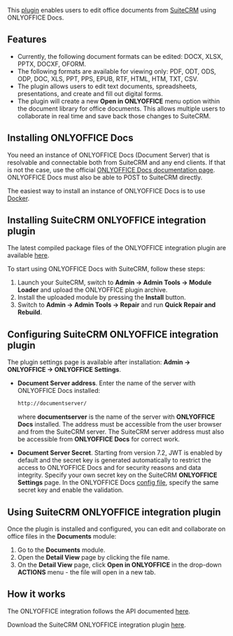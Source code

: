This [plugin](https://github.com/ONLYOFFICE/onlyoffice-suitecrm) enables users to edit office documents from [SuiteCRM](https://suitecrm.com/) using ONLYOFFICE Docs.

## Features

- Currently, the following document formats can be edited: DOCX, XLSX, PPTX, DOCXF, OFORM.
- The following formats are available for viewing only: PDF, ODT, ODS, ODP, DOC, XLS, PPT, PPS, EPUB, RTF, HTML, HTM, TXT, CSV.
- The plugin allows users to edit text documents, spreadsheets, presentations, and create and fill out digital forms.
- The plugin will create a new **Open in ONLYOFFICE** menu option within the document library for office documents. This allows multiple users to collaborate in real time and save back those changes to SuiteCRM.

## Installing ONLYOFFICE Docs

You need an instance of ONLYOFFICE Docs (Document Server) that is resolvable and connectable both from SuiteCRM and any end clients. If that is not the case, use the official [ONLYOFFICE Docs documentation page](https://helpcenter.onlyoffice.com/server/linux/document/linux-installation.aspx). ONLYOFFICE Docs must also be able to POST to SuiteCRM directly.

The easiest way to install an instance of ONLYOFFICE Docs is to use [Docker](https://github.com/onlyoffice/Docker-DocumentServer).

## Installing SuiteCRM ONLYOFFICE integration plugin

The latest compiled package files of the ONLYOFFICE integration plugin are available [here](https://github.com/ONLYOFFICE/onlyoffice-suitecrm/releases).

To start using ONLYOFFICE Docs with SuiteCRM, follow these steps:

1. Launch your SuiteCRM, switch to **Admin -> Admin Tools -> Module Loader** and upload the ONLYOFFICE plugin archive.
2. Install the uploaded module by pressing the **Install** button.
3. Switch to **Admin -> Admin Tools -> Repair** and run **Quick Repair and Rebuild**.

## Configuring SuiteCRM ONLYOFFICE integration plugin

The plugin settings page is available after installation: **Admin -> ONLYOFFICE -> ONLYOFFICE Settings**.

- **Document Server address**. Enter the name of the server with ONLYOFFICE Docs installed:

  ``` sh
  http://documentserver/
  ```

  where **documentserver** is the name of the server with **ONLYOFFICE Docs** installed. The address must be accessible from the user browser and from the SuiteCRM server. The SuiteCRM server address must also be accessible from **ONLYOFFICE Docs** for correct work.

- **Document Server Secret**. Starting from version 7.2, JWT is enabled by default and the secret key is generated automatically to restrict the access to ONLYOFFICE Docs and for security reasons and data integrity. Specify your own secret key on the SuiteCRM **ONLYOFFICE Settings** page. In the ONLYOFFICE Docs [config file](../../Additional%20API/signature/signature.md), specify the same secret key and enable the validation.

## Using SuiteCRM ONLYOFFICE integration plugin

Once the plugin is installed and configured, you can edit and collaborate on office files in the **Documents** module:

1. Go to the **Documents** module.
2. Open the **Detail View** page by clicking the file name.
3. On the **Detail View** page, click **Open in ONLYOFFICE** in the drop-down **ACTIONS** menu - the file will open in a new tab.

## How it works

The ONLYOFFICE integration follows the API documented [here](../basic-concepts.md).

Download the SuiteCRM ONLYOFFICE integration plugin [here](https://github.com/ONLYOFFICE/onlyoffice-suitecrm).
